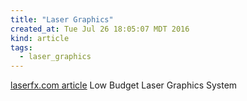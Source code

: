 ```yaml
---
title: "Laser Graphics"
created_at: Tue Jul 26 18:05:07 MDT 2016
kind: article
tags:
  - laser_graphics
---
```


<a href="http://www.laserfx.com/Backstage.LaserFX.com/Hobby/BudgetGraphics.html" target="_blank">laserfx.com article</a>
Low Budget Laser Graphics System

<!--
html boilerplate
<a href="" target="_blank"></a>
<a name=""></a>
<img src="" width="400px">
<ul>
  <li></li>
</ul>
<pre>
</pre>
<pre><code>
</code></pre>
-->
